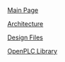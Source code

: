 [Main Page](Main.md)

[Architecture](OpenPLCArchitecture.md)

[Design Files](Design.md)

[OpenPLC Library](OpenPLCLib.md)